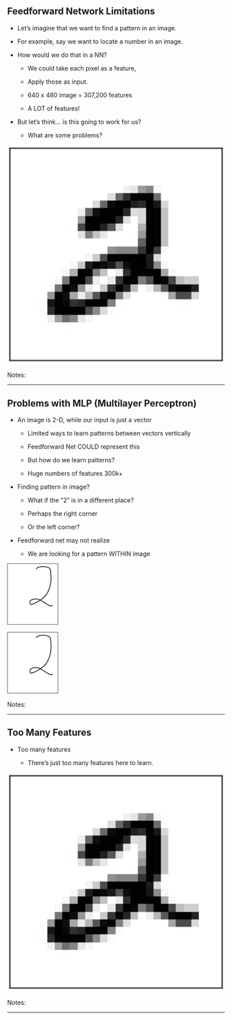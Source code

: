 ## Feedforward Network Limitations


 * Let’s imagine that we want to find a pattern in an image.

 * For example, say we want to locate a number in an image.

 * How would we do that in a NN?

     - We could take each pixel as a feature,

     - Apply those as input.

     - 640 x 480 image = 307,200 features

     - A LOT of features!

 * But let’s think… is this going to work for us? 

     - What are some problems?

![](../../assets/images/deep-learning/3rd-party/Introduction-to-Neural-Networks--Feedforward-Network-Limitations-0.png) <!-- {"left" : 4.15, "top" : 5.08, "height" : 1.95, "width" : 1.94} -->

Notes: 



---
## Problems with MLP (Multilayer Perceptron) 


 * An image is 2-D, while our input is just a vector

     - Limited ways to learn patterns between vectors vertically

     - Feedforward Net COULD represent this

     - But how do we learn patterns?

     - Huge numbers of features 300k+

 * Finding pattern in image?

     - What if the “2” is in a different place?

     - Perhaps the right corner

     - Or the left corner?

 * Feedforward net may not realize

     - We are looking for a pattern WITHIN image


![](../../assets/images/deep-learning/3rd-party/Multilayer-Perceptron.png) <!-- {"left" : 7.93, "top" : 2.41, "height" : 2.08, "width" : 1.73} -->

![](../../assets/images/deep-learning/3rd-party/Multilayer-Perceptron.png) <!-- {"left" : 7.93, "top" : 4.81, "height" : 2.08, "width" : 1.73} -->



Notes:

---

## Too Many Features

 * Too many features

     - There’s just too many features here to learn.

![](../../assets/images/deep-learning/Introduction-to-Neural-Networks--Problems-with-MLP-Multilayer-Perceptron--0.png) <!-- {"left" : 3.3, "top" : 2.47, "height" : 3.67, "width" : 3.64} -->



Notes: 

---
